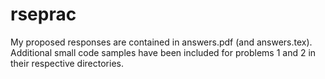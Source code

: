 # rseprac
My proposed responses are contained in answers.pdf (and answers.tex).
Additional small code samples have been included for problems 1 and 2 in their respective directories.
